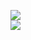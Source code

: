 [![](https://img.shields.io/badge/Made%20With-Github%20Spray-lightgrey.svg?style=for-the-badge&logo=github)](https://github.com/Annihil/github-spray#23190)  
[![](https://i.imgur.com/2DrTn0Z.gif)](https://github.com/Annihil/github-spray)